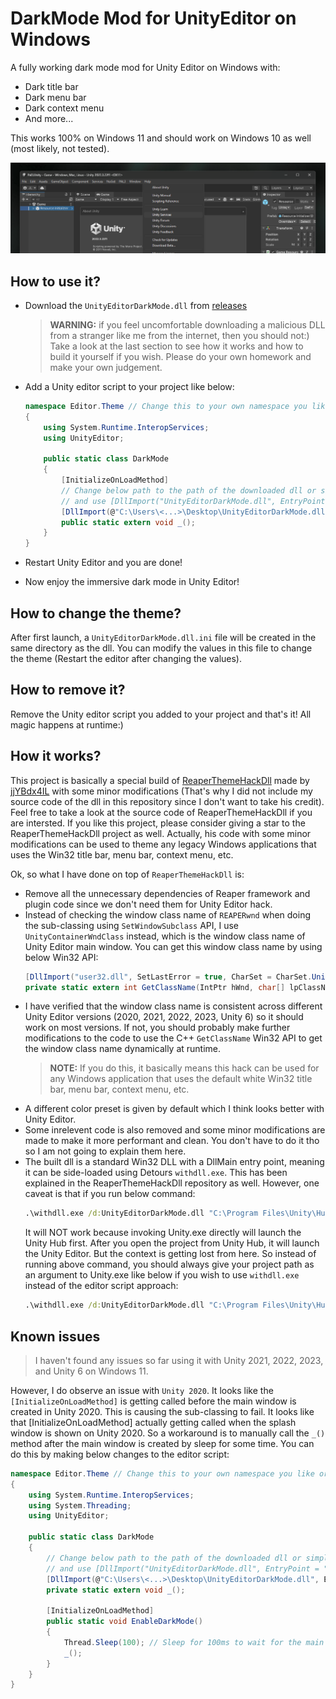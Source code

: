# DarkMode Mod for UnityEditor on Windows
A fully working dark mode mod for Unity Editor on Windows with:
- Dark title bar
- Dark menu bar
- Dark context menu
- And more...

This works 100% on Windows 11 and should work on Windows 10 as well (most likely, not tested).

![Screenshot](screenshot.png?raw=true)

## How to use it?
- Download the `UnityEditorDarkMode.dll` from [releases](https://github.com/0x7c13/UnityEditor-DarkMode/releases)

  > **WARNING:** if you feel uncomfortable downloading a malicious DLL from a stranger like me from the internet, then you should not:) Take a look at the last section to see how it works and how to build it yourself if you wish. Please do your own homework and make your own judgement.
- Add a Unity editor script to your project like below:
    ```C#
    namespace Editor.Theme // Change this to your own namespace you like or simply remove it
    {
        using System.Runtime.InteropServices;
        using UnityEditor;

        public static class DarkMode
        {
            [InitializeOnLoadMethod]
            // Change below path to the path of the downloaded dll or simply put the dll in the same directory as the script
            // and use [DllImport("UnityEditorDarkMode.dll", EntryPoint = "DllMain")] instead
            [DllImport(@"C:\Users\<...>\Desktop\UnityEditorDarkMode.dll", EntryPoint = "DllMain")]
            public static extern void _();
        }
    }
    ```
- Restart Unity Editor and you are done!
- Now enjoy the immersive dark mode in Unity Editor!

## How to change the theme?
After first launch, a `UnityEditorDarkMode.dll.ini` file will be created in the same directory as the dll. You can modify the values in this file to change the theme (Restart the editor after changing the values).

## How to remove it?
Remove the Unity editor script you added to your project and that's it! All magic happens at runtime:)

## How it works?
This project is basically a special build of [ReaperThemeHackDll](https://github.com/jjYBdx4IL/ReaperThemeHackDll) made by [jjYBdx4IL](https://github.com/jjYBdx4IL) with some minor modifications (That's why I did not include my source code of the dll in this repository since I don't want to take his credit). Feel free to take a look at the source code of ReaperThemeHackDll if you are intersted. If you like this project, please consider giving a star to the ReaperThemeHackDll project as well. Actually, his code with some minor modifications can be used to theme any legacy Windows applications that uses the Win32 title bar, menu bar, context menu, etc.

Ok, so what I have done on top of `ReaperThemeHackDll` is:
- Remove all the unnecessary dependencies of Reaper framework and plugin code since we don't need them for Unity Editor hack.
- Instead of checking the window class name of `REAPERwnd` when doing the sub-classing using `SetWindowSubclass` API, I use `UnityContainerWndClass` instead, which is the window class name of Unity Editor main window. You can get this window class name by using below Win32 API:
    ```C#
    [DllImport("user32.dll", SetLastError = true, CharSet = CharSet.Unicode)]
    private static extern int GetClassName(IntPtr hWnd, char[] lpClassName, int nMaxCount);
    ```
- I have verified that the window class name is consistent across different Unity Editor versions (2020, 2021, 2022, 2023, Unity 6) so it should work on most versions. If not, you should probably make further modifications to the code to use the C++ `GetClassName` Win32 API to get the window class name dynamically at runtime.
  > **NOTE:** If you do this, it basically means this hack can be used for any Windows application that uses the default white Win32 title bar, menu bar, context menu, etc.
- A different color preset is given by default which I think looks better with Unity Editor.
- Some inrelevent code is also removed and some minor modifications are made to make it more performant and clean. You don't have to do it tho so I am not going to explain them here.
- The built dll is a standard Win32 DLL with a DllMain entry point, meaning it can be side-loaded using Detours `withdll.exe`. This has been explained in the ReaperThemeHackDll repository as well. However, one caveat is that if you run below command:
    ```cmd
    .\withdll.exe /d:UnityEditorDarkMode.dll "C:\Program Files\Unity\Hub\Editor\2022.3.22f1\Editor\Unity.exe"
    ```
    It will NOT work because invoking Unity.exe directly will launch the Unity Hub first. After you open the project from Unity Hub, it will launch the Unity Editor. But the context is getting lost from here. So instead of running above command, you should always give your project path as an argument to Unity.exe like below if you wish to use `withdll.exe` instead of the editor script approach:
    ```cmd
    .\withdll.exe /d:UnityEditorDarkMode.dll "C:\Program Files\Unity\Hub\Editor\2022.3.22f1\Editor\Unity.exe" -projectPath "C:\<Path>\<To>\<Your>\<UnityProjectFolder>"
    ```

## Known issues
> I haven't found any issues so far using it with Unity 2021, 2022, 2023, and Unity 6 on Windows 11.

However, I do observe an issue with `Unity 2020`. It looks like the `[InitializeOnLoadMethod]` is getting called before the main window is created in Unity 2020. This is causing the sub-classing to fail. It looks like that [InitializeOnLoadMethod] actually getting called when the splash window is shown on Unity 2020. So a workaround is to manually call the `_()` method after the main window is created by sleep for some time. You can do this by making below changes to the editor script:
```C#
namespace Editor.Theme // Change this to your own namespace you like or simply remove it
{
    using System.Runtime.InteropServices;
    using System.Threading;
    using UnityEditor;

    public static class DarkMode
    {
        // Change below path to the path of the downloaded dll or simply put the dll in the same directory as the script
        // and use [DllImport("UnityEditorDarkMode.dll", EntryPoint = "DllMain")] instead
        [DllImport(@"C:\Users\<...>\Desktop\UnityEditorDarkMode.dll", EntryPoint = "DllMain")]
        private static extern void _();

        [InitializeOnLoadMethod]
        public static void EnableDarkMode()
        {
            Thread.Sleep(100); // Sleep for 100ms to wait for the main window to be created on Unity 2020
            _();
        }
    }
}
```